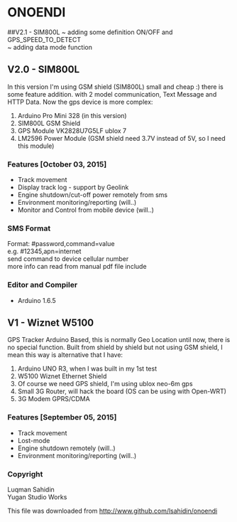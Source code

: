 # ONOENDI 
##V2.1 - SIM800L
~ adding some definition ON/OFF and GPS_SPEED_TO_DETECT<br>
~ adding data mode function<br>

## V2.0 - SIM800L
In this version I'm using GSM shield (SIM800L) small and cheap :) there is some feature addition.
with 2 model communication, Text Message and HTTP Data. Now the gps device is more complex:<br>
1. Arduino Pro Mini 328 (in this version)<br>
2. SIM800L GSM Shield<br>
3. GPS Module VK2828U7G5LF ublox 7<br>
4. LM2596 Power Module (GSM shield need 3.7V instead of 5V, so I need this module)

### Features [October 03, 2015]
- Track movement
- Display track log - support by Geolink
- Engine shutdown/cut-off power remotely from sms
- Environment monitoring/reporting (will..)
- Monitor and Control from mobile device (will..)

### SMS Format
Format: #password,command=value<br>
e.g. #12345,apn=internet<br>
send command to device cellular number<br>
more info can read from manual pdf file include

### Editor and Compiler
- Arduino 1.6.5 <br>


## V1 - Wiznet W5100
GPS Tracker Arduino Based, this is normally Geo Location until now, there is no special function. 
Built from shield by shield but not using GSM shield, I mean this way is alternative that I have:<br>
1. Arduino UNO R3, when I was built in my 1st test<br>
2. W5100 Wiznet Ethernet Shield<br>
3. Of course we need GPS shield, I'm using ublox neo-6m gps<br>
4. Small 3G Router, will hack the board (OS can be using with Open-WRT)<br>
5. 3G Modem GPRS/CDMA

### Features [September 05, 2015]
- Track movement
- Lost-mode
- Engine shutdown remotely (will..)
- Environment monitoring/reporting (will..)


### Copyright
Luqman Sahidin<br>
Yugan Studio Works

This file was downloaded from http://www.github.com/lsahidin/onoendi
